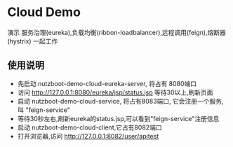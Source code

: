 # Cloud Demo

演示 服务治理(eureka),负载均衡(ribbon-loadbalancer),远程调用(feign),熔断器(hystrix) 一起工作

## 使用说明

* 先启动 nutzboot-demo-cloud-eureka-server, 将占有 8080端口
* 访问 http://127.0.0.1:8080/eureka/jsp/status.jsp 等待30以上,刷新页面
* 启动 nutzboot-demo-cloud-service, 将占有8083端口, 它会注册一个服务,叫 "feign-service"
* 等待30秒左右,刷新eureka的status.jsp,可以看到"feign-service"注册信息
* 启动 nutzboot-demo-cloud-client,它占有8082端口
* 打开浏览器,访问 http://127.0.0.1:8082/user/apitest
